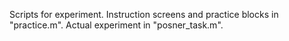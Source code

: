 Scripts for experiment. Instruction screens and practice blocks in "practice.m". Actual experiment in "posner_task.m".
